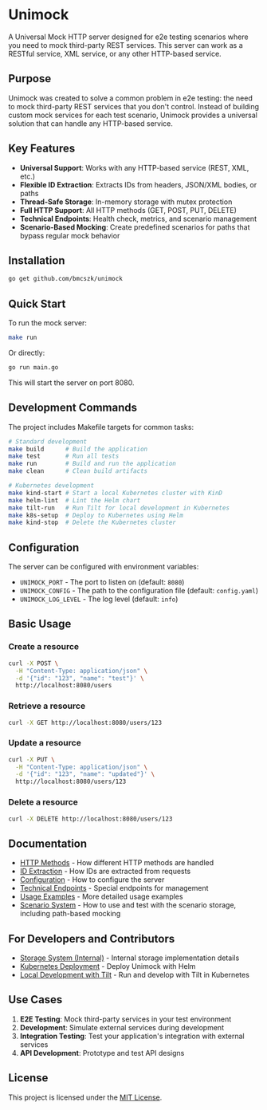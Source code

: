 # Unimock

A Universal Mock HTTP server designed for e2e testing scenarios where you need to mock third-party REST services. This server can work as a RESTful service, XML service, or any other HTTP-based service.

## Purpose

Unimock was created to solve a common problem in e2e testing: the need to mock third-party REST services that you don't control. Instead of building custom mock services for each test scenario, Unimock provides a universal solution that can handle any HTTP-based service.

## Key Features

- **Universal Support**: Works with any HTTP-based service (REST, XML, etc.)
- **Flexible ID Extraction**: Extracts IDs from headers, JSON/XML bodies, or paths
- **Thread-Safe Storage**: In-memory storage with mutex protection
- **Full HTTP Support**: All HTTP methods (GET, POST, PUT, DELETE)
- **Technical Endpoints**: Health check, metrics, and scenario management
- **Scenario-Based Mocking**: Create predefined scenarios for paths that bypass regular mock behavior

## Installation

```bash
go get github.com/bmcszk/unimock
```

## Quick Start

To run the mock server:

```bash
make run
```

Or directly:

```bash
go run main.go
```

This will start the server on port 8080.

## Development Commands

The project includes Makefile targets for common tasks:

```bash
# Standard development
make build      # Build the application
make test       # Run all tests
make run        # Build and run the application
make clean      # Clean build artifacts

# Kubernetes development
make kind-start # Start a local Kubernetes cluster with KinD
make helm-lint  # Lint the Helm chart
make tilt-run   # Run Tilt for local development in Kubernetes
make k8s-setup  # Deploy to Kubernetes using Helm
make kind-stop  # Delete the Kubernetes cluster
```

## Configuration

The server can be configured with environment variables:

- `UNIMOCK_PORT` - The port to listen on (default: `8080`)
- `UNIMOCK_CONFIG` - The path to the configuration file (default: `config.yaml`)
- `UNIMOCK_LOG_LEVEL` - The log level (default: `info`)

## Basic Usage

### Create a resource

```bash
curl -X POST \
  -H "Content-Type: application/json" \
  -d '{"id": "123", "name": "test"}' \
  http://localhost:8080/users
```

### Retrieve a resource

```bash
curl -X GET http://localhost:8080/users/123
```

### Update a resource

```bash
curl -X PUT \
  -H "Content-Type: application/json" \
  -d '{"id": "123", "name": "updated"}' \
  http://localhost:8080/users/123
```

### Delete a resource

```bash
curl -X DELETE http://localhost:8080/users/123
```

## Documentation

- [HTTP Methods](docs/http_methods.md) - How different HTTP methods are handled
- [ID Extraction](docs/id_extraction.md) - How IDs are extracted from requests
- [Configuration](docs/configuration.md) - How to configure the server
- [Technical Endpoints](docs/technical_endpoints.md) - Special endpoints for management
- [Usage Examples](docs/examples.md) - More detailed usage examples
- [Scenario System](docs/scenarios.md) - How to use and test with the scenario storage, including path-based mocking

## For Developers and Contributors

- [Storage System (Internal)](docs/storage.md) - Internal storage implementation details
- [Kubernetes Deployment](helm/unimock/README.md) - Deploy Unimock with Helm
- [Local Development with Tilt](tilt/README.md) - Run and develop with Tilt in Kubernetes

## Use Cases

1. **E2E Testing**: Mock third-party services in your test environment
2. **Development**: Simulate external services during development
3. **Integration Testing**: Test your application's integration with external services
4. **API Development**: Prototype and test API designs

## License

This project is licensed under the [MIT License](LICENSE).
